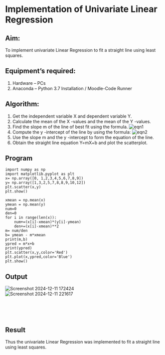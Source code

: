 # Implementation of Univariate Linear Regression
## Aim:
To implement univariate Linear Regression to fit a straight line using least squares.
## Equipment’s required:
1.	Hardware – PCs
2.	Anaconda – Python 3.7 Installation / Moodle-Code Runner
## Algorithm:
1.	Get the independent variable X and dependent variable Y.
2.	Calculate the mean of the X -values and the mean of the Y -values.
3.	Find the slope m of the line of best fit using the formula.
 ![eqn1](./eq1.jpg)
4.	Compute the y -intercept of the line by using the formula:
![eqn2](./eq2.jpg)  
5.	Use the slope m and the y -intercept to form the equation of the line.
6.	Obtain the straight line equation Y=mX+b and plot the scatterplot.
## Program
```
import numpy as np
import matplotlib.pyplot as plt 
x= np.array([0, 1,2,3,4,5,6,7,8,9])
y= np.array([1,3,2,5,7,8,8,9,10,12])
plt.scatter(x,y)
plt.show()
```
```
xmean = np.mean(x)
ymean = np.mean(y)
num=0
den=0
for i in range(len(x)):
    num+=(x[i]-xmean)*(y[i]-ymean)
    den+=(x[i]-xmean)**2
m= num/den
b= ymean - m*xmean
print(m,b)
ypred = m*x+b
print(ypred)
plt.scatter(x,y,color='Red')
plt.plot(x,ypred,color='Blue')
plt.show()

```
## Output
![Screenshot 2024-12-11 172424](https://github.com/user-attachments/assets/492933e6-8ce5-48e3-8b0b-d6a5870ab2c0)
</br>
![Screenshot 2024-12-11 221617](https://github.com/user-attachments/assets/a8629364-2b03-4523-9235-617ff107ea83)

</br>
</br>
</br>

## Result
Thus the univariate Linear Regression was implemented to fit a straight line using least squares.
